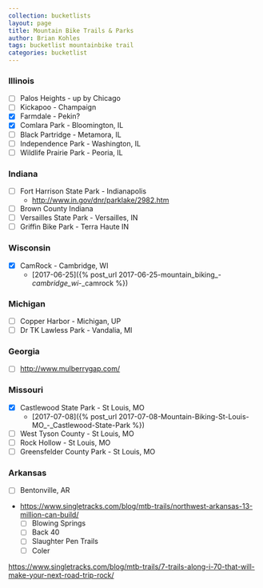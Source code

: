 ```yaml
---
collection: bucketlists
layout: page
title: Mountain Bike Trails & Parks
author: Brian Kohles
tags: bucketlist mountainbike trail
categories: bucketlist
---
```


### Illinois
  - [ ] Palos Heights - up by Chicago
  - [ ] Kickapoo - Champaign
  - [x] Farmdale - Pekin?
  - [X] Comlara Park - Bloomington, IL
  - [ ] Black Partridge - Metamora, IL
  - [ ] Independence Park - Washington, IL
  - [ ] Wildlife Prairie Park - Peoria, IL
### Indiana
  - [ ] Fort Harrison State Park - Indianapolis
    - http://www.in.gov/dnr/parklake/2982.htm
  - [ ] Brown County Indiana
  - [ ] Versailles State Park - Versailles, IN
  - [ ] Griffin Bike Park - Terra Haute IN
### Wisconsin
  - [x] CamRock - Cambridge, WI
    - [2017-06-25]({% post_url 2017-06-25-mountain_biking_-_cambridge_wi_-_camrock %})
### Michigan
  - [ ] Copper Harbor - Michigan, UP
  - [ ] Dr TK Lawless Park - Vandalia, MI
### Georgia
  - [ ] http://www.mulberrygap.com/
### Missouri
  - [x] Castlewood State Park - St Louis, MO
    - [2017-07-08]({% post_url 2017-07-08-Mountain-Biking-St-Louis-MO_-_Castlewood-State-Park %})
  - [ ] West Tyson County - St Louis, MO
  - [ ] Rock Hollow - St Louis, MO
  - [ ] Greensfelder County Park - St Louis, MO
### Arkansas
  - [ ] Bentonville, AR
  - https://www.singletracks.com/blog/mtb-trails/northwest-arkansas-13-million-can-build/
    - [ ] Blowing Springs
    - [ ] Back 40
    - [ ] Slaughter Pen Trails
    - [ ] Coler
    
https://www.singletracks.com/blog/mtb-trails/7-trails-along-i-70-that-will-make-your-next-road-trip-rock/


    
